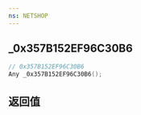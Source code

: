 ```yaml
---
ns: NETSHOP
---
```

## _0x357B152EF96C30B6

```c
// 0x357B152EF96C30B6
Any _0x357B152EF96C30B6();
```


## 返回值
